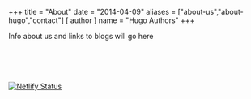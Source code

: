 +++
title = "About"
date = "2014-04-09"
aliases = ["about-us","about-hugo","contact"]
[ author ]
  name = "Hugo Authors"
+++

Info about us and links to blogs will go here
<br>
<br>
<br>
<br>
<br>

[![Netlify Status](https://api.netlify.com/api/v1/badges/ae9abb51-13ae-45de-99ce-08b6286e52dc/deploy-status)](https://app.netlify.com/sites/adventurecalled/deploys)